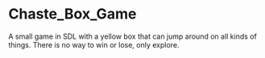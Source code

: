 # Chaste_Box_Game
A small game in SDL with a yellow box that can jump around on all kinds of things.
There is no way to win or lose, only explore.
